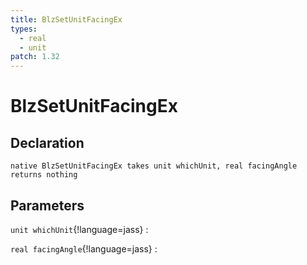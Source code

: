 ```yaml
---
title: BlzSetUnitFacingEx
types:
  - real
  - unit
patch: 1.32
---
```


# BlzSetUnitFacingEx

## Declaration

```jass
native BlzSetUnitFacingEx takes unit whichUnit, real facingAngle returns nothing
```

## Parameters
`unit whichUnit`{!language=jass}
: 

`real facingAngle`{!language=jass}
: 
